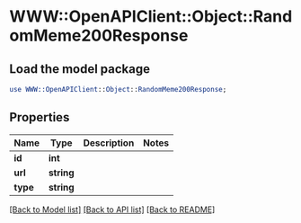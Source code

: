# WWW::OpenAPIClient::Object::RandomMeme200Response

## Load the model package
```perl
use WWW::OpenAPIClient::Object::RandomMeme200Response;
```

## Properties
Name | Type | Description | Notes
------------ | ------------- | ------------- | -------------
**id** | **int** |  | 
**url** | **string** |  | 
**type** | **string** |  | 

[[Back to Model list]](../README.md#documentation-for-models) [[Back to API list]](../README.md#documentation-for-api-endpoints) [[Back to README]](../README.md)


